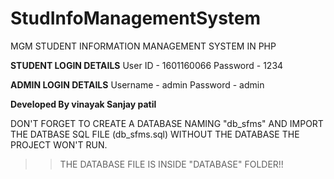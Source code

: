 # StudInfoManagementSystem
MGM STUDENT INFORMATION MANAGEMENT SYSTEM IN PHP

**STUDENT LOGIN DETAILS**
User ID  - 1601160066
Password - 1234

**ADMIN LOGIN DETAILS**
Username - admin
Password - admin

**Developed By vinayak Sanjay patil**

DON'T FORGET TO CREATE A DATABASE NAMING "db_sfms" AND IMPORT THE DATBASE SQL FILE (db_sfms.sql)
WITHOUT THE DATABASE THE PROJECT WON'T RUN.

>> THE DATABASE FILE IS INSIDE "DATABASE" FOLDER!!
